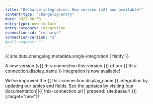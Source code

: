 ```yaml
---
title: "ReCharge integration: New version (v2) now available!"
content-type: "changelog-entry"
date: 2022-08-30
entry-type: new-feature
entry-category: integration
connection-id: "recharge"
connection-version: "2"
#pull-request: ""
---
```

{{ site.data.changelog.metadata.single-integration | flatify }}

A new version (v{{ this-connection.this-version }}) of our {{ this-connection.display_name }} integration is now available!

We've improved the {{ this-connection.display_name }} integration by updating our tables and fields. See the updates by visiting [our documentation]({{ this-connection.url | prepend: site.baseurl }}){:target="new"}!